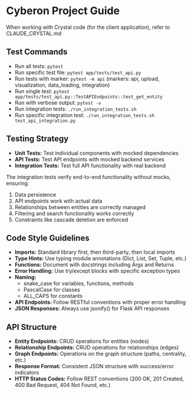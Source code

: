 # Cyberon Project Guide

When working with Crystal code (for the client application), refer to CLAUDE_CRYSTAL.md

## Test Commands
- Run all tests: `pytest`
- Run specific test file: `pytest app/tests/test_api.py`
- Run tests with marker: `pytest -m api` (markers: api, upload, visualization, data_loading, integration)
- Run single test: `pytest app/tests/test_api.py::TestAPIEndpoints::test_get_entity`
- Run with verbose output: `pytest -v`
- Run integration tests: `./run_integration_tests.sh`
- Run specific integration test: `./run_integration_tests.sh test_api_integration.py`

## Testing Strategy
- **Unit Tests:** Test individual components with mocked dependencies
- **API Tests:** Test API endpoints with mocked backend services
- **Integration Tests:** Test full API functionality with real backend

The integration tests verify end-to-end functionality without mocks, ensuring:
1. Data persistence
2. API endpoints work with actual data
3. Relationships between entities are correctly managed
4. Filtering and search functionality works correctly
5. Constraints like cascade deletion are enforced

## Code Style Guidelines
- **Imports:** Standard library first, then third-party, then local imports
- **Type Hints:** Use typing module annotations (Dict, List, Set, Tuple, etc.)
- **Functions:** Document with docstrings including Args and Returns
- **Error Handling:** Use try/except blocks with specific exception types
- **Naming:**
  - snake_case for variables, functions, methods
  - PascalCase for classes
  - ALL_CAPS for constants
- **API Endpoints:** Follow RESTful conventions with proper error handling
- **JSON Responses:** Always use jsonify() for Flask API responses

## API Structure
- **Entity Endpoints:** CRUD operations for entities (nodes)
- **Relationship Endpoints:** CRUD operations for relationships (edges)
- **Graph Endpoints:** Operations on the graph structure (paths, centrality, etc.)
- **Response Format:** Consistent JSON structure with success/error indicators
- **HTTP Status Codes:** Follow REST conventions (200 OK, 201 Created, 400 Bad Request, 404 Not Found, etc.)